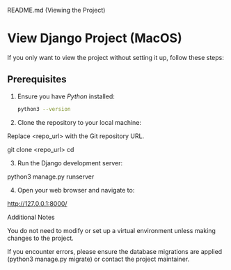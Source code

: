 README.md (Viewing the Project)

# View Django Project (MacOS)

If you only want to view the project without setting it up, follow these steps:

## Prerequisites
1. Ensure you have *Python* installed:
   ```bash
   python3 --version

2. Clone the repository to your local machine:

Replace <repo_url> with the Git repository URL.

git clone <repo_url>
cd <project-directory>



3. Run the Django development server:

python3 manage.py runserver


4. Open your web browser and navigate to:

http://127.0.0.1:8000/



Additional Notes

You do not need to modify or set up a virtual environment unless making changes to the project.

If you encounter errors, please ensure the database migrations are applied (python3 manage.py migrate) or contact the project maintainer.